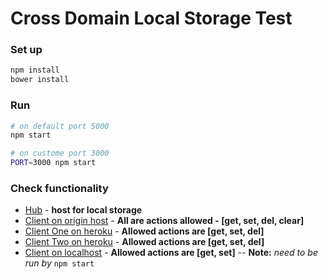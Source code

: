 # Cross Domain Local Storage Test

### Set up
```bash
npm install
bower install
```

### Run
```bash
# on default port 5000
npm start

# on custome port 3000
PORT=3000 npm start
```

### Check functionality

* [Hub](https://cross-domain-localstorage-hub.herokuapp.com/hub.html) - **host for local storage**
* [Client on origin host](https://cross-domain-localstorage-hub.herokuapp.com/index.html) - **All are actions allowed - [get, set, del, clear]**
* [Client One on heroku](https://cross-domain-localstorage-one.herokuapp.com/index.html) - **Allowed actions are [get, set, del]**
* [Client Two on heroku](https://cross-domain-localstorage-two.herokuapp.com/index.html) - **Allowed actions are [get, set, del]**
* [Client on localhost](http://localhost:5000/index.html) - **Allowed actions are [get, set]** -- **Note:** *need to be run by* ```npm start```
